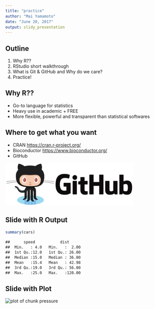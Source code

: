 ```yaml
---
title: "practice"
author: "Mai Yamamoto"
date: "June 20, 2017"
output: slidy_presentation
---
```




## Outline

1. Why R??
2. RStudio short walkthrough 
3. What is Git & GitHub and Why do we care?
4. Practice! 

## Why R??

- Go-to language for statistics 
- Heavy use in academic + FREE 
- More flexible, powerful and transparent than statistical softwares

## Where to get what you want 

- CRAN <https://cran.r-project.org/> 
- Bioconductor <https://www.bioconductor.org/>
- GitHub 

<img src="github-logo.png" title="plot of chunk unnamed-chunk-1" alt="plot of chunk unnamed-chunk-1" width="400px" />

## Slide with R Output


```r
summary(cars)
```

```
##      speed           dist       
##  Min.   : 4.0   Min.   :  2.00  
##  1st Qu.:12.0   1st Qu.: 26.00  
##  Median :15.0   Median : 36.00  
##  Mean   :15.4   Mean   : 42.98  
##  3rd Qu.:19.0   3rd Qu.: 56.00  
##  Max.   :25.0   Max.   :120.00
```

## Slide with Plot

<img src="figure/pressure-1.png" title="plot of chunk pressure" alt="plot of chunk pressure" width="400px" />

